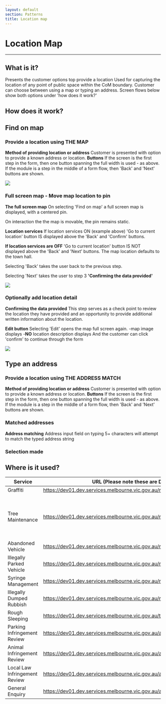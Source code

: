 ```yaml
---
layout: default
section: Patterns
title: Location map
---
```

# Location Map
***
## What is it?
Presents the customer options top provide a location
Used for capturing the location of any point of public space within the CoM boundary.
Customer can choose between using a map or typing an address.
Screen flows below show both options under 'how does it work?'
## How does it work?
## Find on map

### Provide a location using THE MAP

__Method of providing location or address__
Customer is presented with option to provide a known address or location.
__Buttons__
If the screen is the first step in the form, then one button spanning the full width is used - as above.
If the module is a step in the middle of a form flow, then 'Back' and 'Next' buttons are shown.

![](img/find_on_map.png)



### Full screen map - Move map location to pin

__The full screen map__
On selecting 'Find on map' a full screen map is displayed, with a centered pin. 

On interaction the the map is movable, the pin remains static. 

__Location services__
If location services ON (example above)
'Go to current location' button IS displayed above the 'Back' and 'Confirm' buttons. 

__If location services are OFF__ 
'Go to current location' button IS NOT displayed above the 'Back' and 'Next' buttons. 
The map location defaults to the town hall.

Selecting 'Back' takes the user back to the previous step. 

Selecting 'Next' takes the user to step 3 __'Confirming the data provided'__ 

![](img/find_on_map_2.png)


### Optionally add location detail

__Confirming the data provided__
This step serves as a check point to review the location they have provided and an opportunity to provide additional written information about the location. 

__Edit button__
Selecting 'Edit' opens the map full screen again.
-map image displays
-__NO__ location description displays
And the customer can click 'confirm' to continue through the form

![](img/find_on_map_3.png)

## Type an address

### Provide a location using THE ADDRESS MATCH 

__Method of providing location or address__
Customer is presented with option to provide a known address or location.
__Buttons__
If the screen is the first step in the form, then one button spanning the full width is used - as above.
If the module is a step in the middle of a form flow, then 'Back' and 'Next' buttons are shown. 

### Matched addresses

__Address matching__
Address input field on typing 5+ characters will attempt to match the typed address string

### Selection made

## Where is it used?

| Service        | URL (Please note these are DEV URLs)           | Used?  |
| ------------- |-------------| -----|
| Graffiti      | https://dev01.dev.services.melbourne.vic.gov.au/report/graffiti | Yes  |
| Tree Maintenance | https://dev01.dev.services.melbourne.vic.gov.au/report/treemaintenance | Yes - Private trees part of the flow only    |
| Abandoned Vehicle | https://dev01.dev.services.melbourne.vic.gov.au/report/abandonedvehicle     | Yes     |
| Illegally Parked Vehicle | https://dev01.dev.services.melbourne.vic.gov.au/report/illegallyparkedvehicle     |  Yes   |
| Syringe Management | https://dev01.dev.services.melbourne.vic.gov.au/report/syringemanagement     | Yes    |
| Illegally Dumped Rubbish | https://dev01.dev.services.melbourne.vic.gov.au/report/illegallydumpedrubbish      |  Yes   |
| Rough Sleeping | https://dev01.dev.services.melbourne.vic.gov.au/tellus/online     | Yes    |
| Parking Infringement Review | https://dev01.dev.services.melbourne.vic.gov.au/ask/infringementreview     |  No   |
| Animal Infringement Review | https://dev01.dev.services.melbourne.vic.gov.au/ask/animals/infringementreview     | No   |
| Local Law Infringement Review | https://dev01.dev.services.melbourne.vic.gov.au/ask/locallaws/infringement     |  No   |
| General Enquiry |  https://dev01.dev.services.melbourne.vic.gov.au/ask/question    |   No  |


